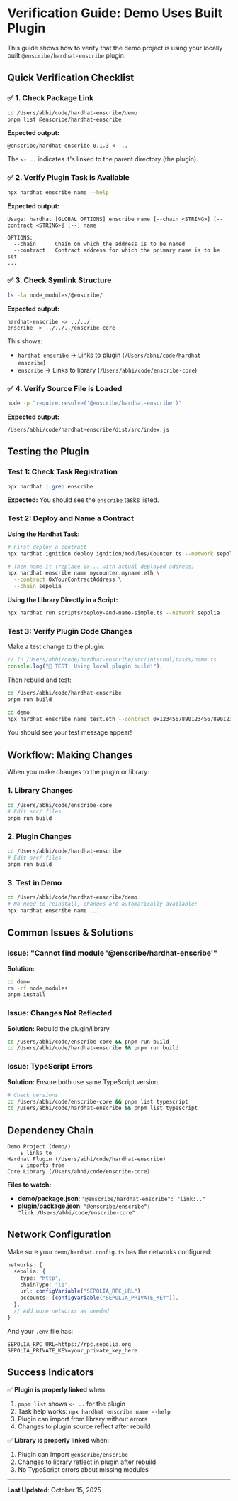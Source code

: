# Verification Guide: Demo Uses Built Plugin

This guide shows how to verify that the demo project is using your locally built `@enscribe/hardhat-enscribe` plugin.

## Quick Verification Checklist

### ✅ 1. Check Package Link

```bash
cd /Users/abhi/code/hardhat-enscribe/demo
pnpm list @enscribe/hardhat-enscribe
```

**Expected output:**
```
@enscribe/hardhat-enscribe 0.1.3 <- ..
```

The `<- ..` indicates it's linked to the parent directory (the plugin).

### ✅ 2. Verify Plugin Task is Available

```bash
npx hardhat enscribe name --help
```

**Expected output:**
```
Usage: hardhat [GLOBAL OPTIONS] enscribe name [--chain <STRING>] [--contract <STRING>] [--] name

OPTIONS:
  --chain      Chain on which the address is to be named
  --contract   Contract address for which the primary name is to be set
...
```

### ✅ 3. Check Symlink Structure

```bash
ls -la node_modules/@enscribe/
```

**Expected output:**
```
hardhat-enscribe -> ../../
enscribe -> ../../../enscribe-core
```

This shows:
- `hardhat-enscribe` → Links to plugin (`/Users/abhi/code/hardhat-enscribe`)
- `enscribe` → Links to library (`/Users/abhi/code/enscribe-core`)

### ✅ 4. Verify Source File is Loaded

```bash
node -p "require.resolve('@enscribe/hardhat-enscribe')"
```

**Expected output:**
```
/Users/abhi/code/hardhat-enscribe/dist/src/index.js
```

## Testing the Plugin

### Test 1: Check Task Registration

```bash
npx hardhat | grep enscribe
```

**Expected:**
You should see the `enscribe` tasks listed.

### Test 2: Deploy and Name a Contract

**Using the Hardhat Task:**
```bash
# First deploy a contract
npx hardhat ignition deploy ignition/modules/Counter.ts --network sepolia

# Then name it (replace 0x... with actual deployed address)
npx hardhat enscribe name mycounter.myname.eth \
  --contract 0xYourContractAddress \
  --chain sepolia
```

**Using the Library Directly in a Script:**
```bash
npx hardhat run scripts/deploy-and-name-simple.ts --network sepolia
```

### Test 3: Verify Plugin Code Changes

Make a test change to the plugin:

```typescript
// In /Users/abhi/code/hardhat-enscribe/src/internal/tasks/name.ts
console.log("🧪 TEST: Using local plugin build!");
```

Then rebuild and test:
```bash
cd /Users/abhi/code/hardhat-enscribe
pnpm run build

cd demo
npx hardhat enscribe name test.eth --contract 0x1234567890123456789012345678901234567890 --chain sepolia
```

You should see your test message appear!

## Workflow: Making Changes

When you make changes to the plugin or library:

### 1. Library Changes

```bash
cd /Users/abhi/code/enscribe-core
# Edit src/ files
pnpm run build
```

### 2. Plugin Changes

```bash
cd /Users/abhi/code/hardhat-enscribe
# Edit src/ files
pnpm run build
```

### 3. Test in Demo

```bash
cd /Users/abhi/code/hardhat-enscribe/demo
# No need to reinstall, changes are automatically available!
npx hardhat enscribe name ...
```

## Common Issues & Solutions

### Issue: "Cannot find module '@enscribe/hardhat-enscribe'"

**Solution:**
```bash
cd demo
rm -rf node_modules
pnpm install
```

### Issue: Changes Not Reflected

**Solution:** Rebuild the plugin/library
```bash
cd /Users/abhi/code/enscribe-core && pnpm run build
cd /Users/abhi/code/hardhat-enscribe && pnpm run build
```

### Issue: TypeScript Errors

**Solution:** Ensure both use same TypeScript version
```bash
# Check versions
cd /Users/abhi/code/enscribe-core && pnpm list typescript
cd /Users/abhi/code/hardhat-enscribe && pnpm list typescript
```

## Dependency Chain

```
Demo Project (demo/)
    ↓ links to
Hardhat Plugin (/Users/abhi/code/hardhat-enscribe)
    ↓ imports from
Core Library (/Users/abhi/code/enscribe-core)
```

**Files to watch:**
- **demo/package.json**: `"@enscribe/hardhat-enscribe": "link:.."`
- **plugin/package.json**: `"@enscribe/enscribe": "link:/Users/abhi/code/enscribe-core"`

## Network Configuration

Make sure your `demo/hardhat.config.ts` has the networks configured:

```typescript
networks: {
  sepolia: {
    type: "http",
    chainType: "l1",
    url: configVariable("SEPOLIA_RPC_URL"),
    accounts: [configVariable("SEPOLIA_PRIVATE_KEY")],
  },
  // Add more networks as needed
}
```

And your `.env` file has:
```
SEPOLIA_RPC_URL=https://rpc.sepolia.org
SEPOLIA_PRIVATE_KEY=your_private_key_here
```

## Success Indicators

✅ **Plugin is properly linked** when:
1. `pnpm list` shows `<- ..` for the plugin
2. Task help works: `npx hardhat enscribe name --help`
3. Plugin can import from library without errors
4. Changes to plugin source reflect after rebuild

✅ **Library is properly linked** when:
1. Plugin can import `@enscribe/enscribe`
2. Changes to library reflect in plugin after rebuild
3. No TypeScript errors about missing modules

---

**Last Updated**: October 15, 2025



